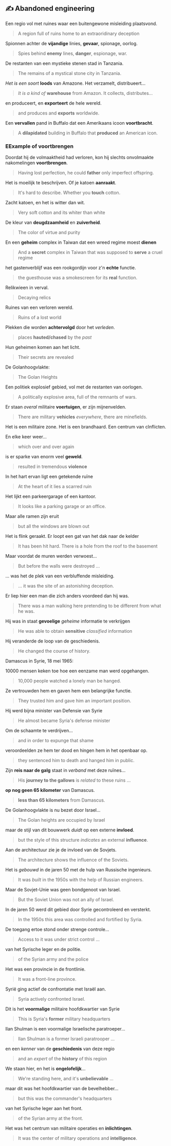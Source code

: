 ## :writing_hand: Abandoned engineering
Een regio vol met ruines waar een buitengewone misleiding plaatsvond.  
  > A region full of ruins home to an extraoridinary deception 
 
Spionnen achter de **vijandige** linies, **gevaar**, spionage, oorlog.  
  > Spies behind **enemy** lines, **danger**, espionage, war.  

De restanten van een mystieke stenen stad in Tanzania.  
  > The remains of a mystical stone city in Tanzania.  

*Het is een soort* **loods** van Amazone. Het verzamelt, distribueert...  
  > *It is a kind of* **warehouse** from Amazon. It collects, distributes...  
  
en produceert, en **exporteert** de hele wereld.
  > and produces and **exports** worldwide.

Een **vervallen** pand in Buffalo dat een Amerikaans icoon **voortbracht**.  
  > A **dilapidated** building in Buffalo that **produced** an American icon.

### EExample of voortbrengen

Doordat hij de volmaaktheid had verloren, kon hij slechts onvolmaakte nakomelingen **voortbrengen**.
  > Having lost perfection, he could **father** only imperfect offspring.

Het is moeilijk te beschrijven. Of je katoen **aanraakt**.
  > It's hard to describe. Whether you **touch** cotton.

Zacht katoen, en het is witter dan wit.  
  > Very soft cotton and its whiter than white

De kleur van **deugdzaamheid** en **zuiverheid**.  
  > The color of virtue and purity

En een **geheim** complex in Taiwan dat een wreed regime moest **dienen**  
  > And a **secret** complex in Taiwan that was supposed to **serve** a cruel regime

het gastenverblijf was een rookgordijn voor z'n **echte** functie.
  > the guesthouse was a smokescreen for its **real** function.

Relikwieen in verval.  
  > Decaying relics

Ruines van een verloren wereld.
  > Ruins of a lost world

Plekken die worden **achtervolgd** door het *verleden*.
  > places **hauted/chased** by the *past*

Hun geheimen komen aan het licht.
  > Their secrets are revealed

De Golanhoogvlakte:  
  > The Golan Heights

Een politiek explosief gebied, vol met de restanten van oorlogen.  
  > A politically explosive area, full of the remnants of wars.

Er staan *overal* militaire **voertuigen**, er zijn mijnenvelden.
  > There are military **vehicles** *everywhere*, there are minefields.

Het is een militaire zone. Het is een brandhaard. Een centrum van clnflicten. 

En elke keer weer...  
  > which over and over again

is er sparke van enorm veel **geweld**.
   > resulted in tremendous **violence**

In het hart ervan ligt een getekende ruïne 
  > At the heart of it lies a scarred ruin

Het lijkt een parkeergarage of een kantoor.
  > It looks like a parking garage or an office.

Maar alle ramen zijn eruit
  > but all the windows are blown out

Het is flink geraakt. Er loopt een gat van het dak naar de kelder  
  > It has been hit hard. There is a hole from the roof to the basement  

Maar voordat de muren werden verwoest... 
  > But before the walls were destroyed ...

... was het de plek van een verbluffende misleiding.  
  > ... it was the site of an astonishing deception.
  
Er liep hier een man die zich anders voordeed dan hij was.
  > There was a man walking here pretending to be different from what he was.

Hij was in staat **gevoelige** *geheime* informatie te verkrijgen  
  > He was able to obtain **sensitive** *classified* information  

Hij veranderde de loop van de geschiedenis.  
  > He changed the course of history.  

Damascus in Syrie, 18 mei 1965:

10000 mensen keken toe hoe een eenzame man werd opgehangen.  
  > 10,000 people watched a lonely man be hanged.

Ze vertrouwden hem en gaven hem een belangrijke functie.  
  > They trusted him and gave him an important position.

Hij werd bijna minister van Defensie van Syrie  
  > He almost became Syria's defense minister

Om de schaamte te verdrijven...
  > and in order to expunge that shame

veroordeelden ze hem ter dood en hingen hem in het openbaar op.  
  > they sentenced him to death and hanged him in public.

Zijn **reis naar de galg** staat in *verband* met deze ruïnes...  
  > His **journey to the gallows** is *related* to these ruins ...

**op nog geen 65 kilometer** van Damascus.  
  > **less than 65 kilometers** from Damascus.

De Golanhoogvlakte is nu bezet door Israel...
  > The Golan heights are occupied by Israel

maar de stijl van dit bouwwerk *duidt* op een externe **invloed**.  
  > but the style of this structure *indicates* an external **influence**. 

Aan de architectuur zie je de invloed van de Sovjets.  
  > The architecture shows the influence of the Soviets.

Het is *gebouwd* in de jaren 50 met de hulp van Russische ingenieurs.  
  > It was *built* in the 1950s with the help of Russian engineers.

Maar de Sovjet-Unie was geen bondgenoot van Israel.  
  > But the Soviet Union was not an ally of Israel.  

In de jaren 50 werd dit gebied door Syrie gecontroleerd en versterkt.  
  > In the 1950s this area was controlled and fortified by Syria.  

De toegang ertoe stond onder strenge controle...
  > Access to it was under strict control ...

van het Syrische leger en de politie.  
  > of the Syrian army and the police

Het was een provincie in de frontlinie.  
  > It was a front-line province.

Syrië ging actief de confrontatie met Israël aan.  
  > Syria actively confronted Israel.  

Dit is het **voormalige** militaire hoofdkwartier van Syrie   
  > This is Syria's **former** military headquarters

Ilan Shulman is een voormalige Israelische paratroeper...  
  > Ilan Shulman is a former Israeli paratrooper ...

en een *kenner* van de **geschiedenis** van deze regio
  > and an *expert* of the **history** of this region

We staan hier, en het is **ongelofelijk**...  
  > We're standing here, and it's **unbelievable** ...  

maar dit was het hoofdkwartier van de bevelhebber...  
  > but this was the commander's headquarters

van het Syrische leger aan het front.  
  > of the Syrian army at the front.  

Het was het centrum van militaire operaties en **inlichtingen**.  
  > It was the center of military operations and **intelligence**.  





